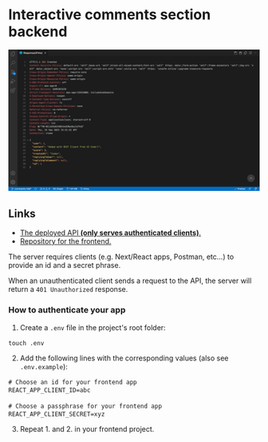 # Interactive comments section backend

![Sample response from the microservice.](./screenshot-desktop-interactive-comment-section-microservice.png)

## Links

- [The deployed API **(only serves authenticated clients)**.](https://rainy-eggnog-production.up.railway.app)
- [Repository for the frontend.](https://github.com/AngeliqueDF/interactive-comment-section-redux)

The server requires clients (e.g. Next/React apps, Postman, etc…) to provide an id and a secret phrase.

When an unauthenticated client sends a request to the API, the server will return a `401 Unauthorized` response.

### How to authenticate your app

1. Create a `.env` file in the project's root folder:

```
touch .env
```

2. Add the following lines with the corresponding values (also see `.env.example`):

```
# Choose an id for your frontend app
REACT_APP_CLIENT_ID=abc

# Choose a passphrase for your frontend app
REACT_APP_CLIENT_SECRET=xyz
```

3. Repeat 1. and 2. in your frontend project.
